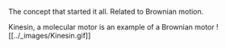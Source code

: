 The concept that started it all.
Related to Brownian motion.


Kinesin, a molecular motor is an example of a Brownian motor
![[../_images/Kinesin.gif]]
